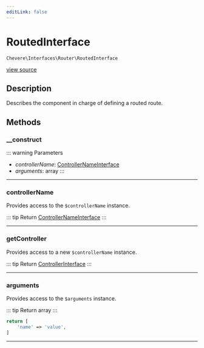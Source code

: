 ```yaml
---
editLink: false
---
```


# RoutedInterface

`Chevere\Interfaces\Router\RoutedInterface`

[view source](https://github.com/chevere/chevere/blob/main/src/Chevere/Interfaces/Router/RoutedInterface.php)

## Description

Describes the component in charge of defining a routed route.

## Methods

### __construct

::: warning Parameters
- *controllerName*: [ControllerNameInterface](../Controller/ControllerNameInterface.md)
- *arguments*: array
:::

---

### controllerName

Provides access to the `$controllerName` instance.

::: tip Return
[ControllerNameInterface](../Controller/ControllerNameInterface.md)
:::

---

### getController

Provides access to a new `$controllerName` instance.

::: tip Return
[ControllerInterface](../Controller/ControllerInterface.md)
:::

---

### arguments

Provides access to the `$arguments` instance.

::: tip Return
array
:::

```php
return [
    'name' => 'value',
]
```

---
